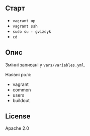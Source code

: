 ## Старт

* `vagrant up`
* `vagrant ssh`
* `sudo su - gvizdyk`
* `cd`

## Опис

Змінні записані  у `vars/variables.yml`.

Наявні ролі:
* vagrant
* common
* users
* buildout

## License

Apache 2.0
